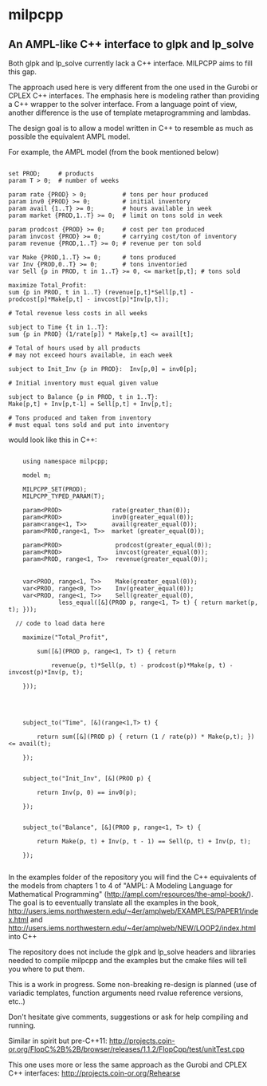 # milpcpp
## An AMPL-like C++ interface to glpk and lp_solve

Both glpk and lp_solve currently lack a C++ interface. MILPCPP aims to fill this gap. 

The approach used here is very different from the one used in the Gurobi or CPLEX C++ interfaces. The emphasis here is modeling rather than providing a C++ wrapper to the solver interface. From a language point of view, another difference is the use of template metaprogramming and lambdas.

The design goal is to allow a model written in C++ to resemble as much as possible the equivalent AMPL model.

For example, the AMPL model (from the book mentioned below)

```

set PROD;     # products
param T > 0;  # number of weeks

param rate {PROD} > 0;          # tons per hour produced
param inv0 {PROD} >= 0;         # initial inventory
param avail {1..T} >= 0;        # hours available in week
param market {PROD,1..T} >= 0;  # limit on tons sold in week

param prodcost {PROD} >= 0;     # cost per ton produced
param invcost {PROD} >= 0;      # carrying cost/ton of inventory
param revenue {PROD,1..T} >= 0; # revenue per ton sold

var Make {PROD,1..T} >= 0;      # tons produced
var Inv {PROD,0..T} >= 0;       # tons inventoried
var Sell {p in PROD, t in 1..T} >= 0, <= market[p,t]; # tons sold

maximize Total_Profit:
sum {p in PROD, t in 1..T} (revenue[p,t]*Sell[p,t] -
prodcost[p]*Make[p,t] - invcost[p]*Inv[p,t]);

# Total revenue less costs in all weeks

subject to Time {t in 1..T}:
sum {p in PROD} (1/rate[p]) * Make[p,t] <= avail[t];

# Total of hours used by all products
# may not exceed hours available, in each week

subject to Init_Inv {p in PROD}:  Inv[p,0] = inv0[p];

# Initial inventory must equal given value

subject to Balance {p in PROD, t in 1..T}:
Make[p,t] + Inv[p,t-1] = Sell[p,t] + Inv[p,t];

# Tons produced and taken from inventory
# must equal tons sold and put into inventory

```
would look like this in C++:

```

	using namespace milpcpp;

	model m;

	MILPCPP_SET(PROD);
	MILPCPP_TYPED_PARAM(T);

	param<PROD>              rate(greater_than(0));
	param<PROD>              inv0(greater_equal(0));
	param<range<1, T>>       avail(greater_equal(0));
	param<PROD,range<1, T>>  market (greater_equal(0));

	param<PROD>               prodcost(greater_equal(0));
	param<PROD>               invcost(greater_equal(0));
	param<PROD, range<1, T>>  revenue(greater_equal(0));

　
	var<PROD, range<1, T>>    Make(greater_equal(0));
	var<PROD, range<0, T>>    Inv(greater_equal(0));
	var<PROD, range<1, T>>    Sell(greater_equal(0), 
              less_equal([&](PROD p, range<1, T> t) { return market(p, t); }));

  // code to load data here
  
	maximize("Total_Profit",

		sum([&](PROD p, range<1, T> t) { return

			revenue(p, t)*Sell(p, t) - prodcost(p)*Make(p, t) - invcost(p)*Inv(p, t);

	}));


　

	subject_to("Time", [&](range<1,T> t) {

		return sum([&](PROD p) { return (1 / rate(p)) * Make(p,t); }) <= avail(t);

	});


	subject_to("Init_Inv", [&](PROD p) {

		return Inv(p, 0) == inv0(p);

	});


	subject_to("Balance", [&](PROD p, range<1, T> t) {

		return Make(p, t) + Inv(p, t - 1) == Sell(p, t) + Inv(p, t);

	});
  

```
In the examples folder of the repository you will find the C++ equivalents of the models from chapters 1 to 4 of "AMPL: A Modeling Language for Mathematical Programming" (http://ampl.com/resources/the-ampl-book/). The goal is to eeventually translate all the examples in the book, http://users.iems.northwestern.edu/~4er/amplweb/EXAMPLES/PAPER1/index.html and http://users.iems.northwestern.edu/~4er/amplweb/NEW/LOOP2/index.html into C++

The repository does not include the glpk and lp_solve headers and libraries needed to compile milpcpp and the examples but the cmake files will tell you where to put them.

This is a work in progress. Some non-breaking re-design is planned (use of variadic templates, function arguments need rvalue reference versions, etc..)

Don't hesitate give comments, suggestions or ask for help compiling and running.


Similar in spirit but pre-C++11: http://projects.coin-or.org/FlopC%2B%2B/browser/releases/1.1.2/FlopCpp/test/unitTest.cpp

This one uses more or less the same approach as the Gurobi and CPLEX C++ interfaces: http://projects.coin-or.org/Rehearse
